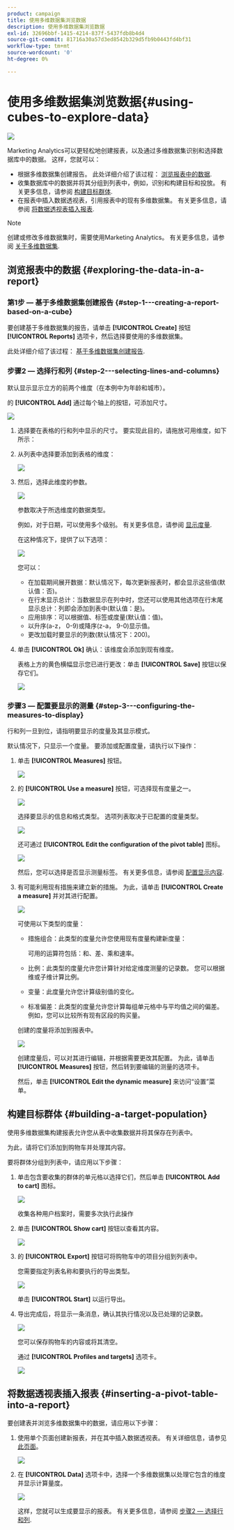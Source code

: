 ```yaml
---
product: campaign
title: 使用多维数据集浏览数据
description: 使用多维数据集浏览数据
exl-id: 32696bbf-1415-4214-837f-5437fdb8b4d4
source-git-commit: 81716a30a57d3ed8542b329d5fb9b0443fd4bf31
workflow-type: tm+mt
source-wordcount: '0'
ht-degree: 0%

---
```


# 使用多维数据集浏览数据{#using-cubes-to-explore-data}

![](../../assets/common.svg)

Marketing Analytics可以更轻松地创建报表，以及通过多维数据集识别和选择数据库中的数据。 这样，您就可以：

* 根据多维数据集创建报告。 此处详细介绍了该过程： [浏览报表中的数据](#exploring-the-data-in-a-report).
* 收集数据库中的数据并将其分组到列表中，例如，识别和构建目标和投放。 有关更多信息，请参阅 [构建目标群体](#building-a-target-population).
* 在报表中插入数据透视表，引用报表中的现有多维数据集。 有关更多信息，请参阅 [将数据透视表插入报表](#inserting-a-pivot-table-into-a-report).

>[!NOTE]
>
>创建或修改多维数据集时，需要使用Marketing Analytics。 有关更多信息，请参阅 [关于多维数据集](../../reporting/using/about-cubes.md).

## 浏览报表中的数据 {#exploring-the-data-in-a-report}

### 第1步 — 基于多维数据集创建报告 {#step-1---creating-a-report-based-on-a-cube}

要创建基于多维数据集的报告，请单击 **[!UICONTROL Create]** 按钮 **[!UICONTROL Reports]** 选项卡，然后选择要使用的多维数据集。

此处详细介绍了该过程： [基于多维数据集创建报告](../../reporting/using/creating-indicators.md#creating-a-report-based-on-a-cube).

### 步骤2 — 选择行和列 {#step-2---selecting-lines-and-columns}

默认显示显示立方的前两个维度（在本例中为年龄和城市）。

的 **[!UICONTROL Add]** 通过每个轴上的按钮，可添加尺寸。

![](assets/s_advuser_cube_in_report_03.png)

1. 选择要在表格的行和列中显示的尺寸。 要实现此目的，请拖放可用维度，如下所示：
1. 从列表中选择要添加到表格的维度：

   ![](assets/s_advuser_cube_in_report_04.png)

1. 然后，选择此维度的参数。

   ![](assets/s_advuser_cube_in_report_04b.png)

   参数取决于所选维度的数据类型。

   例如，对于日期，可以使用多个级别。 有关更多信息，请参阅 [显示度量](../../reporting/using/concepts-and-methodology.md#displaying-measures).

   在这种情况下，提供了以下选项：

   ![](assets/s_advuser_cube_in_report_config2.png)

   您可以：

   * 在加载期间展开数据：默认情况下，每次更新报表时，都会显示这些值(默认值：否)。
   * 在行末显示总计：当数据显示在列中时，您还可以使用其他选项在行末尾显示总计：列即会添加到表中(默认值：是)。
   * 应用排序：可以根据值、标签或度量(默认值：值)。
   * 以升序(a-z， 0-9)或降序(z-a， 9-0)显示值。
   * 更改加载时要显示的列数(默认情况下：200)。

1. 单击 **[!UICONTROL Ok]** 确认：该维度会添加到现有维度。

   表格上方的黄色横幅显示您已进行更改：单击 **[!UICONTROL Save]** 按钮以保存它们。

   ![](assets/s_advuser_cube_in_report_04c.png)

### 步骤3 — 配置要显示的测量 {#step-3---configuring-the-measures-to-display}

行和列一旦到位，请指明要显示的度量及其显示模式。

默认情况下，只显示一个度量。 要添加或配置度量，请执行以下操作：

1. 单击 **[!UICONTROL Measures]** 按钮。

   ![](assets/s_advuser_cube_in_report_05.png)

1. 的 **[!UICONTROL Use a measure]** 按钮，可选择现有度量之一。

   ![](assets/s_advuser_cube_in_report_08.png)

   选择要显示的信息和格式类型。 选项列表取决于已配置的度量类型。

   ![](assets/s_advuser_cube_in_report_09.png)

   还可通过 **[!UICONTROL Edit the configuration of the pivot table]** 图标。

   ![](assets/s_advuser_cube_in_report_config_02.png)

   然后，您可以选择是否显示测量标签。 有关更多信息，请参阅 [配置显示内容](../../reporting/using/concepts-and-methodology.md#configuring-the-display).

1. 有可能利用现有措施来建立新的措施。 为此，请单击 **[!UICONTROL Create a measure]** 并对其进行配置。

   ![](assets/s_advuser_cube_in_report_config_02a.png)

   可使用以下类型的度量：

   * 措施组合：此类型的度量允许您使用现有度量构建新度量：

      可用的运算符包括：和、差、乘和速率。

   * 比例：此类型的度量允许您计算针对给定维度测量的记录数。 您可以根据维或子维计算比例。
   * 变量：此度量允许您计算级别值的变化。
   * 标准偏差：此类型的度量允许您计算每组单元格中与平均值之间的偏差。 例如，您可以比较所有现有区段的购买量。

   创建的度量将添加到报表中。

   ![](assets/s_advuser_cube_in_report_config_02b.png)

   创建度量后，可以对其进行编辑，并根据需要更改其配置。 为此，请单击 **[!UICONTROL Measures]** 按钮，然后转到要编辑的测量的选项卡。

   然后，单击 **[!UICONTROL Edit the dynamic measure]** 来访问“设置”菜单。

## 构建目标群体 {#building-a-target-population}

使用多维数据集构建报表允许您从表中收集数据并将其保存在列表中。

为此，请将它们添加到购物车并处理其内容。

要将群体分组到列表中，请应用以下步骤：

1. 单击包含要收集的群体的单元格以选择它们，然后单击 **[!UICONTROL Add to cart]** 图标。

   ![](assets/s_advuser_cube_in_report_config_02c.png)

   收集各种用户档案时，需要多次执行此操作

1. 单击 **[!UICONTROL Show cart]** 按钮以查看其内容。

   ![](assets/s_advuser_cube_in_report_config_02d.png)

1. 的 **[!UICONTROL Export]** 按钮可将购物车中的项目分组到列表中。

   您需要指定列表名称和要执行的导出类型。

   ![](assets/s-advuser_cube_in_report_config_02e.png)

   单击 **[!UICONTROL Start]** 以运行导出。

1. 导出完成后，将显示一条消息，确认其执行情况以及已处理的记录数。

   ![](assets/s_advuser_cube_in_report_config_02f.png)

   您可以保存购物车的内容或将其清空。

   通过 **[!UICONTROL Profiles and targets]** 选项卡。

   ![](assets/s_advuser_cube_in_report_config_02g.png)

## 将数据透视表插入报表 {#inserting-a-pivot-table-into-a-report}

要创建表并浏览多维数据集中的数据，请应用以下步骤：

1. 使用单个页面创建新报表，并在其中插入数据透视表。 有关详细信息，请参见[此页面](../../reporting/using/creating-a-table.md#creating-a-breakdown-or-pivot-table)。

   ![](assets/s_advuser_cube_in_report_01.png)

1. 在 **[!UICONTROL Data]** 选项卡中，选择一个多维数据集以处理它包含的维度并显示计算量度。

   ![](assets/s_advuser_cube_in_report_02.png)

   这样，您就可以生成要显示的报表。 有关更多信息，请参阅 [步骤2 — 选择行和列](#step-2---selecting-lines-and-columns).
